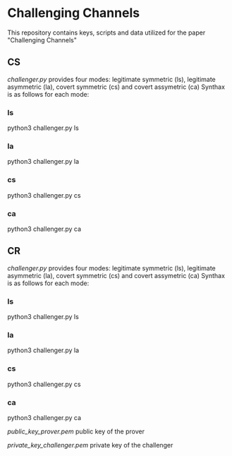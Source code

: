 #  Challenging Channels
This repository contains keys, scripts and data utilized for the paper "Challenging Channels"


## CS
*challenger.py* provides four modes: legitimate symmetric (ls), legitimate asymmetric (la), covert symmetric (cs) and covert assymetric (ca)
Synthax is as follows for each mode:
### ls
python3 challenger.py ls

### la
python3 challenger.py la

### cs
python3 challenger.py cs <Alphabet File> <Number of Chars>

### ca
python3 challenger.py ca

## CR
*challenger.py* provides four modes: legitimate symmetric (ls), legitimate asymmetric (la), covert symmetric (cs) and covert assymetric (ca)
Synthax is as follows for each mode:
### ls
python3 challenger.py ls

### la
python3 challenger.py la

### cs
python3 challenger.py cs <Alphabet File> <Number of Chars>

### ca
python3 challenger.py ca
  

  
  
*public_key_prover.pem* public key of the prover

*private_key_challenger.pem* private key of the challenger

